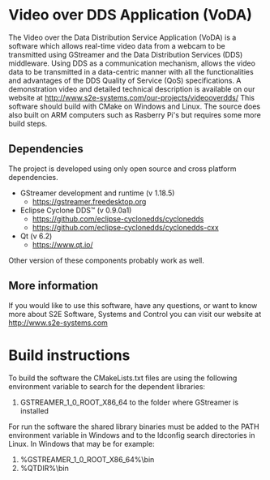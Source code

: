 # Video over DDS Application (VoDA) #

The Video over the Data Distribution Service Application (VoDA) is a software which allows real-time video data from a webcam to be transmitted using GStreamer and the Data Distribution Services (DDS) middleware. Using DDS as a communication mechanism, allows the video data to be transmitted in a data-centric manner with all the functionalities and advantages of the DDS Quality of Service (QoS) specifications. A demonstration video and detailed technical description is available on our website at http://www.s2e-systems.com/our-projects/videooverdds/
This software should build with CMake on Windows and Linux. The source does also built on ARM computers such as Rasberry Pi's but requires some more build steps.

## Dependencies ##
The project is developed using only open source and cross platform dependencies.

- GStreamer development and runtime  (v 1.18.5)
  - https://gstreamer.freedesktop.org
- Eclipse Cyclone DDS™ (v 0.9.0a1)
  - https://github.com/eclipse-cyclonedds/cyclonedds
  - https://github.com/eclipse-cyclonedds/cyclonedds-cxx
- Qt (v 6.2)
  - https://www.qt.io/

Other version of these components probably work as well.

## More information ##
If you would like to use this software, have any questions, or want to know more about S2E Software, Systems and Control you can visit our website at http://www.s2e-systems.com

# Build instructions #
To build the software the CMakeLists.txt files are using the following environment variable to search for the dependent libraries:
1. GSTREAMER_1_0_ROOT_X86_64 to the folder where GStreamer is installed

For run the software the shared library binaries must be added to the PATH environment variable in Windows and to the ldconfig search directories in Linux. In Windows that may be for example:
1. %GSTREAMER_1_0_ROOT_X86_64%\bin
2. %QTDIR%\bin

